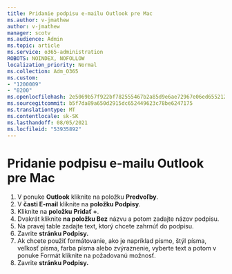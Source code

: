 ```yaml
---
title: Pridanie podpisu e-mailu Outlook pre Mac
ms.author: v-jmathew
author: v-jmathew
manager: scotv
ms.audience: Admin
ms.topic: article
ms.service: o365-administration
ROBOTS: NOINDEX, NOFOLLOW
localization_priority: Normal
ms.collection: Adm_O365
ms.custom:
- "1200009"
- "8200"
ms.openlocfilehash: 2e5069b57f922bf782555467b2a85d9e6ae72967e06ed655212e8574ed4c091b
ms.sourcegitcommit: b5f7da89a650d2915dc652449623c78be6247175
ms.translationtype: MT
ms.contentlocale: sk-SK
ms.lasthandoff: 08/05/2021
ms.locfileid: "53935892"
---
```

# <a name="add-email-signature-in-outlook-for-mac"></a>Pridanie podpisu e-mailu Outlook pre Mac

1. V ponuke **Outlook** kliknite na položku **Predvoľby**.
2. V **časti E-mail** kliknite na **položku Podpisy**.
3. Kliknite na **položku Pridať +**.
4. Dvakrát kliknite **na položku Bez** názvu a potom zadajte názov podpisu.
5. Na pravej table zadajte text, ktorý chcete zahrnúť do podpisu.
6. Zavrite **stránku Podpisy.**
7. Ak chcete použiť formátovanie, ako je napríklad písmo, štýl písma, veľkosť písma, farba písma alebo zvýraznenie, vyberte text a potom v ponuke Formát kliknite na požadovanú možnosť.
8. Zavrite **stránku Podpisy.**
